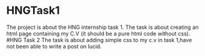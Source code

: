 # HNGTask1
The project is about the HNG internship task 1. The task is about creating an html page containing my C.V (it should be a pure html code without css).
#HNG Task 2
The task is about adding simple css to my c.v in task 1,have not been able to write a post on lucid.

